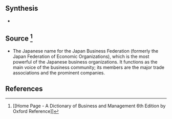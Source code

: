 ## Synthesis
- 
## Source [^1]
- The Japanese name for the Japan Business Federation (formerly the Japan Federation of Economic Organizations), which is the most powerful of the Japanese business organizations. It functions as the main voice of the business community; its members are the major trade associations and the prominent companies.
## References

[^1]: [[Home Page - A Dictionary of Business and Management 6th Edition by Oxford Reference]]